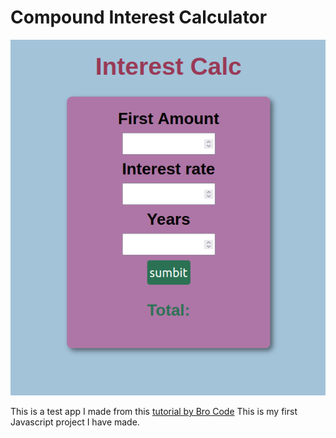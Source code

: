 # Compound Interest Calculator
![Stocks to the moon](./screenshot.png)

This is a test app I made from this [tutorial by Bro Code](https://www.youtube.com/watch?v=pq_FYp2JSLI)
This is my first Javascript project I have made.
